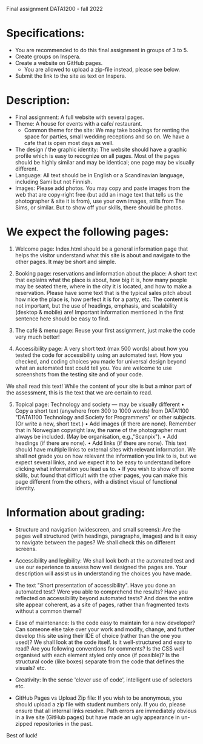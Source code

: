 Final assignment DATA1200 - fall 2022

# Specifications:

-   You are recommended to do this final assignment in groups of 3 to 5.
-   Create groups on Inspera.
-   Create a website on GitHub pages.
    -   You are allowed to upload a zip-file instead, please see below.
-   Submit the link to the site as text on Inspera.

# Description:

-   Final assignment: A full website with several pages.
-   Theme: A house for events with a cafe/ restaurant.
    -   Common theme for the site: We may take bookings for renting the space for parties, small
        wedding receptions and so on. We have a cafe that is open most days as well.
-   The design / the graphic identity: The website should have a graphic profile which is easy to
    recognize on all pages. Most of the pages should be highly similar and may be identical; one page
    may be visually different.
-   Language: All text should be in English or a Scandinavian language, including Sami but not Finnish.
-   Images: Please add photos. You may copy and paste images from the web that are copy-right free
    (but add an image text that tells us the photographer & site it is from), use your own images, stills
    from The Sims, or similar. But to show off your skills, there should be photos.

# We expect the following pages:

1. Welcome page:
   Index.html should be a general information page that helps the visitor understand what this site is
   about and navigate to the other pages. It may be short and simple.

2. Booking page: reservations and information about the place:
   A short text that explains what the place is about, how big it is, how many people may be seated
   there, where in the city it is located, and how to make a reservation. Please have some text that is
   the typical sales pitch about how nice the place is, how perfect it is for a party, etc. The content is
   not important, but the use of headings, emphasis, and scalability (desktop & mobile) are! Important
   information mentioned in the first sentence here should be easy to find.

3. The café & menu page:
   Reuse your first assignment, just make the code very much better!

4. Accessibility page:
   A very short text (max 500 words) about how you tested the code for accessibility using an
   automated test. How you checked, and coding choices you made for universal design beyond what
   an automated test could tell you. You are welcome to use screenshots from the testing site and of
   your code.

We shall read this text! While the content of your site is but a minor part of the assessment, this is
the text that we are certain to read.

5. Topical page: Technology and society — may be visually different
   • Copy a short text (anywhere from 300 to 1000 words) from DATA1100 "DATA1100
   Technology and Society for Programmers" or other subjects. (Or write a new, short text.)
   • Add images (if there are none). Remember that in Norwegian copyright law, the name of
   the photographer must always be included. (May be organisation, e.g.,"Scanpix").
   • Add headings (if there are none).
   • Add links (if there are none). This text should have multiple links to external sites with
   relevant information. We shall not grade you on how relevant the information you link to is,
   but we expect several links, and we expect it to be easy to understand before clicking what
   information you lead us to.
   • If you wish to show off some skills, but found that difficult with the other pages, you can
   make this page different from the others, with a distinct visual of functional identity.

# Information about grading:

-   Structure and navigation (widescreen, and small screens): Are the pages well structured (with
    headings, paragraphs, images) and is it easy to navigate between the pages? We shall check this on
    different screens.
-   Accessibility and legibility: We shall look both at the automated test and use our experience to
    assess how well designed the pages are. Your description will assist us in understanding the choices
    you have made.
-   The text "Short presentation of accessibility". Have you done an automated test? Were you
    able to comprehend the results? Have you reflected on accessibility beyond automated
    tests? And does the entire site appear coherent, as a site of pages, rather than fragmented
    texts without a common theme?
-   Ease of maintenance: Is the code easy to maintain for a new developer? Can someone else take
    over your work and modify, change, and further develop this site using their IDE of choice (rather
    than the one you used)? We shall look at the code itself. Is it well-structured and easy to read? Are
    you following conventions for comments? Is the CSS well organised with each element styled only
    once (if possible)? Is the structural code (like boxes) separate from the code that defines the
    visuals? etc.
-   Creativity: In the sense 'clever use of code', intelligent use of selectors etc.

-   GitHub Pages vs Upload Zip file:
    If you wish to be anonymous, you should upload a zip file with student numbers only. If you do, please
    ensure that all internal links resolve. Path errors are immediately obvious in a live site (GitHub pages) but
    have made an ugly appearance in un-zipped repositories in the past.

Best of luck!
